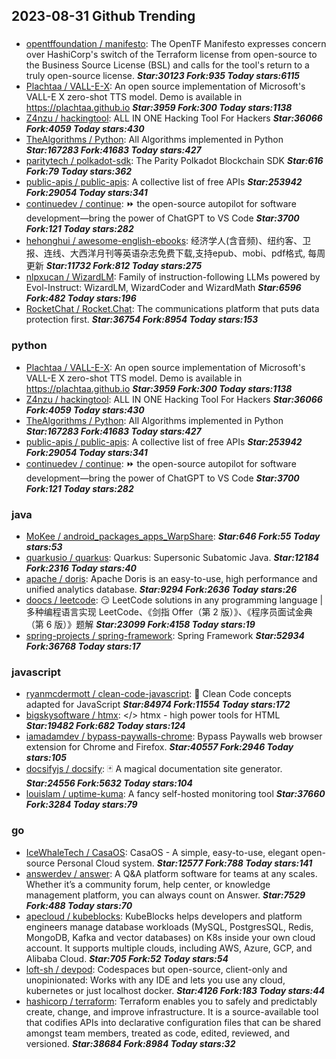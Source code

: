 ## 2023-08-31 Github Trending

### 
* [opentffoundation / manifesto](https://github.com/opentffoundation/manifesto): The OpenTF Manifesto expresses concern over HashiCorp's switch of the Terraform license from open-source to the Business Source License (BSL) and calls for the tool's return to a truly open-source license. ***Star:30123 Fork:935 Today stars:6115***
* [Plachtaa / VALL-E-X](https://github.com/Plachtaa/VALL-E-X): An open source implementation of Microsoft's VALL-E X zero-shot TTS model. Demo is available in https://plachtaa.github.io ***Star:3959 Fork:300 Today stars:1138***
* [Z4nzu / hackingtool](https://github.com/Z4nzu/hackingtool): ALL IN ONE Hacking Tool For Hackers ***Star:36066 Fork:4059 Today stars:430***
* [TheAlgorithms / Python](https://github.com/TheAlgorithms/Python): All Algorithms implemented in Python ***Star:167283 Fork:41683 Today stars:427***
* [paritytech / polkadot-sdk](https://github.com/paritytech/polkadot-sdk): The Parity Polkadot Blockchain SDK ***Star:616 Fork:79 Today stars:362***
* [public-apis / public-apis](https://github.com/public-apis/public-apis): A collective list of free APIs ***Star:253942 Fork:29054 Today stars:341***
* [continuedev / continue](https://github.com/continuedev/continue): ⏩ the open-source autopilot for software development—bring the power of ChatGPT to VS Code ***Star:3700 Fork:121 Today stars:282***
* [hehonghui / awesome-english-ebooks](https://github.com/hehonghui/awesome-english-ebooks): 经济学人(含音频)、纽约客、卫报、连线、大西洋月刊等英语杂志免费下载,支持epub、mobi、pdf格式, 每周更新 ***Star:11732 Fork:812 Today stars:275***
* [nlpxucan / WizardLM](https://github.com/nlpxucan/WizardLM): Family of instruction-following LLMs powered by Evol-Instruct: WizardLM, WizardCoder and WizardMath ***Star:6596 Fork:482 Today stars:196***
* [RocketChat / Rocket.Chat](https://github.com/RocketChat/Rocket.Chat): The communications platform that puts data protection first. ***Star:36754 Fork:8954 Today stars:153***

### python
* [Plachtaa / VALL-E-X](https://github.com/Plachtaa/VALL-E-X): An open source implementation of Microsoft's VALL-E X zero-shot TTS model. Demo is available in https://plachtaa.github.io ***Star:3959 Fork:300 Today stars:1138***
* [Z4nzu / hackingtool](https://github.com/Z4nzu/hackingtool): ALL IN ONE Hacking Tool For Hackers ***Star:36066 Fork:4059 Today stars:430***
* [TheAlgorithms / Python](https://github.com/TheAlgorithms/Python): All Algorithms implemented in Python ***Star:167283 Fork:41683 Today stars:427***
* [public-apis / public-apis](https://github.com/public-apis/public-apis): A collective list of free APIs ***Star:253942 Fork:29054 Today stars:341***
* [continuedev / continue](https://github.com/continuedev/continue): ⏩ the open-source autopilot for software development—bring the power of ChatGPT to VS Code ***Star:3700 Fork:121 Today stars:282***

### java
* [MoKee / android_packages_apps_WarpShare](https://github.com/MoKee/android_packages_apps_WarpShare):  ***Star:646 Fork:55 Today stars:53***
* [quarkusio / quarkus](https://github.com/quarkusio/quarkus): Quarkus: Supersonic Subatomic Java. ***Star:12184 Fork:2316 Today stars:40***
* [apache / doris](https://github.com/apache/doris): Apache Doris is an easy-to-use, high performance and unified analytics database. ***Star:9294 Fork:2636 Today stars:26***
* [doocs / leetcode](https://github.com/doocs/leetcode): 😏 LeetCode solutions in any programming language | 多种编程语言实现 LeetCode、《剑指 Offer（第 2 版）》、《程序员面试金典（第 6 版）》题解 ***Star:23099 Fork:4158 Today stars:19***
* [spring-projects / spring-framework](https://github.com/spring-projects/spring-framework): Spring Framework ***Star:52934 Fork:36768 Today stars:17***

### javascript
* [ryanmcdermott / clean-code-javascript](https://github.com/ryanmcdermott/clean-code-javascript): 🛁 Clean Code concepts adapted for JavaScript ***Star:84974 Fork:11554 Today stars:172***
* [bigskysoftware / htmx](https://github.com/bigskysoftware/htmx): </> htmx - high power tools for HTML ***Star:19482 Fork:682 Today stars:124***
* [iamadamdev / bypass-paywalls-chrome](https://github.com/iamadamdev/bypass-paywalls-chrome): Bypass Paywalls web browser extension for Chrome and Firefox. ***Star:40557 Fork:2946 Today stars:105***
* [docsifyjs / docsify](https://github.com/docsifyjs/docsify): 🃏 A magical documentation site generator. ***Star:24556 Fork:5632 Today stars:104***
* [louislam / uptime-kuma](https://github.com/louislam/uptime-kuma): A fancy self-hosted monitoring tool ***Star:37660 Fork:3284 Today stars:79***

### go
* [IceWhaleTech / CasaOS](https://github.com/IceWhaleTech/CasaOS): CasaOS - A simple, easy-to-use, elegant open-source Personal Cloud system. ***Star:12577 Fork:788 Today stars:141***
* [answerdev / answer](https://github.com/answerdev/answer): A Q&A platform software for teams at any scales. Whether it’s a community forum, help center, or knowledge management platform, you can always count on Answer. ***Star:7529 Fork:488 Today stars:70***
* [apecloud / kubeblocks](https://github.com/apecloud/kubeblocks): KubeBlocks helps developers and platform engineers manage database workloads (MySQL, PostgresSQL, Redis, MongoDB, Kafka and vector databases) on K8s inside your own cloud account. It supports multiple clouds, including AWS, Azure, GCP, and Alibaba Cloud. ***Star:705 Fork:52 Today stars:54***
* [loft-sh / devpod](https://github.com/loft-sh/devpod): Codespaces but open-source, client-only and unopinionated: Works with any IDE and lets you use any cloud, kubernetes or just localhost docker. ***Star:4126 Fork:183 Today stars:44***
* [hashicorp / terraform](https://github.com/hashicorp/terraform): Terraform enables you to safely and predictably create, change, and improve infrastructure. It is a source-available tool that codifies APIs into declarative configuration files that can be shared amongst team members, treated as code, edited, reviewed, and versioned. ***Star:38684 Fork:8984 Today stars:32***
